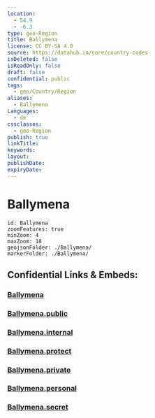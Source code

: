 ```yaml
---
location:
  - 54.9
  - -6.3
type: geo-Region
title: Ballymena
license: CC BY-SA 4.0
source: https://datahub.io/core/country-codes
isDeleted: false
isReadOnly: false
draft: false
confidential: public
tags:
  - geo/Country/Region
aliases:
  - Ballymena
Languages:
  - de
cssclasses:
  - geo-Region
publish: true
linkTitle:
keywords:
layout:
publishDate:
expiryDate:
---
```


# Ballymena

```leaflet
id: Ballymena
zoomFeatures: true 
minZoom: 4 
maxZoom: 18
geojsonFolder: ./Ballymena/
markerFolder: ./Ballymena/
```


## Confidential Links & Embeds: 

### [Ballymena](/_Standards/Earth/Continent/Europe/Europe~North/UK/Ireland~North/counties~Ireland~North/Antrim~Mid-and_East/cities~Mid-and_East-Antrim/Ballymena.md) 

### [Ballymena.public](/_public/Earth/Continent/Europe/Europe~North/UK/Ireland~North/counties~Ireland~North/Antrim~Mid-and_East/cities~Mid-and_East-Antrim/Ballymena.public.md) 

### [Ballymena.internal](/_internal/Earth/Continent/Europe/Europe~North/UK/Ireland~North/counties~Ireland~North/Antrim~Mid-and_East/cities~Mid-and_East-Antrim/Ballymena.internal.md) 

### [Ballymena.protect](/_protect/Earth/Continent/Europe/Europe~North/UK/Ireland~North/counties~Ireland~North/Antrim~Mid-and_East/cities~Mid-and_East-Antrim/Ballymena.protect.md) 

### [Ballymena.private](/_private/Earth/Continent/Europe/Europe~North/UK/Ireland~North/counties~Ireland~North/Antrim~Mid-and_East/cities~Mid-and_East-Antrim/Ballymena.private.md) 

### [Ballymena.personal](/_personal/Earth/Continent/Europe/Europe~North/UK/Ireland~North/counties~Ireland~North/Antrim~Mid-and_East/cities~Mid-and_East-Antrim/Ballymena.personal.md) 

### [Ballymena.secret](/_secret/Earth/Continent/Europe/Europe~North/UK/Ireland~North/counties~Ireland~North/Antrim~Mid-and_East/cities~Mid-and_East-Antrim/Ballymena.secret.md)

